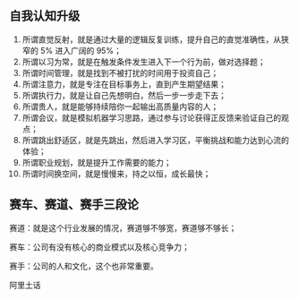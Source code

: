 ## 自我认知升级

1. 所谓直觉反射，就是通过大量的逻辑反复训练，提升自己的直觉准确性，从狭窄的 5% 进入广阔的               95%；
2. 所谓以习为常，就是在触发条件发生进入下一个行为前，做对选择题；
3. 所谓时间管理，就是找到不被打扰的时间用于投资自己；
4. 所谓注意力，就是专注在目标事务上，直到产生期望结果；
5. 所谓执行力，就是让自己先想明白，然后一步一步走下去；
6. 所谓贵人，就是能够持续陪你一起输出高质量内容的人；
7. 所谓会议，就是模拟机器学习思路，通过参与讨论获得正反馈来验证自己的观点；
8. 所谓跳出舒适区，就是先跳出，然后进入学习区，平衡挑战和能力达到心流的体验；
9. 所谓职业规划，就是提升工作需要的能力；
10. 所谓时间换空间，就是慢慢来，持之以恒，成长最快；

## 赛车、赛道、赛手三段论  

赛道：就是这个行业发展的情况，赛道够不够宽，赛道够不够长；

赛车：公司有没有核心的商业模式以及核心竞争力；

赛手：公司的人和文化，这个也非常重要。  



阿里土话